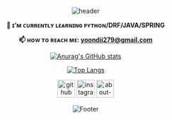 <div align="center">

![header](https://capsule-render.vercel.app/api?type=waving&color=auto&height=250&section=header&text=Welcome!%20&fontSize=85&fontAlignY=40&desc=Enjoy%20My%20GitHub:D&descSize=20&descAlign=50)

<div align="center">


 **🌱 ɪ’ᴍ ᴄᴜʀʀᴇɴᴛʟʏ ʟᴇᴀʀɴɪɴɢ ᴘʏᴛʜᴏɴ/DRF/JAVA/SPRING**

 **📫 ʜᴏᴡ ᴛᴏ ʀᴇᴀᴄʜ ᴍᴇ: yoondii279@gmail.com**

[![Anurag's GitHub stats](https://github-readme-stats-git-masterrstaa-rickstaa.vercel.app/api?username=YoonDii&theme=buefy&show_icons=true)](https://github.com/anuraghazra/github-readme-stats)

[![Top Langs](https://github-readme-stats-git-masterrstaa-rickstaa.vercel.app/api/top-langs/?username=YoonDii&layout=compact&theme=buefy)](https://github.com/anuraghazra/github-readme-stats)

[<img src='https://cdn.jsdelivr.net/npm/simple-icons@3.0.1/icons/github.svg' alt='github' height='40'>](https://github.com/YoonDii) 
[<img src='https://cdn.jsdelivr.net/npm/simple-icons@3.0.1/icons/instagram.svg' alt='instagram' height='40'>](https://www.instagram.com/yxxn_dii/)
[<img src='https://cdn.jsdelivr.net/npm/simple-icons@3.0.1/icons/about-dot-me.svg' alt='about-dot-me' height='40'>](https://yoondii.tistory.com/)

![Footer](https://capsule-render.vercel.app/api?type=waving&color=auto&height=150&section=footer)

</div>
